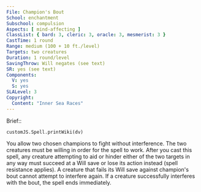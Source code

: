 ```yaml
---
File: Champion's Bout
School: enchantment
Subschool: compulsion
Aspects: [ mind-affecting ]
ClassList: { bard: 3, cleric: 3, oracle: 3, mesmerist: 3 }
CastTime: 1 round
Range: medium (100 + 10 ft./level)
Targets: two creatures
Duration: 1 round/level
SavingThrow: Will negates (see text)
SR: yes (see text)
Components:
  V: yes
  S: yes
SLALevel: 3
Copyright:
  Content: "Inner Sea Races"
---
```

Brief:: 

```dataviewjs
customJS.Spell.printWiki(dv)
```

You allow two chosen champions to fight without interference. The two creatures must be willing in order for the spell to work. After you cast this spell, any creature attempting to aid or hinder either of the two targets in any way must succeed at a Will save or lose its action instead (spell resistance applies). A creature that fails its Will save against champion's bout cannot attempt to interfere again. If a creature successfully interferes with the bout, the spell ends immediately.
